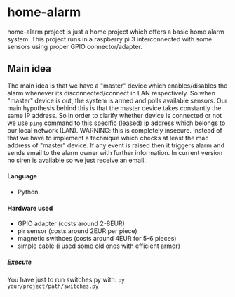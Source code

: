 # home-alarm
home-alarm project is just a home project which offers a basic home alarm system. This project runs in a raspberry pi 3 interconnected with some sensors using proper GPIO connector/adapter. 
## Main idea
The main idea is that we have a "master" device which enables/disables the alarm whenever its disconnected/connect in LAN respectively. So when "master" device is out, the system is armed and polls available sensors. Our main hypothesis behind this is that the master device takes constantly the same IP address. So in order to clarify whether device is connected or not we use <code>ping</code> command to this specific (leased) ip address which belongs to our local network (LAN). WARNING: this is completely insecure. Instead of that we have to implement a technique which checks at least the mac address of "master" device.
If any event is raised then it triggers alarm and sends email to the alarm owner with further information. In current version no siren is available so we just receive an email.

#### Language
* Python

#### Hardware used
* GPIO adapter (costs around 2-8EUR)
* pir sensor (costs around 2EUR per piece)
* magnetic swithces (costs around 4EUR for 5-6 pieces)
* simple cable (i used some old ones with efficient armor)

##### Execute
You have just to run switches.py with:
<code>py your/project/path/switches.py</code>
